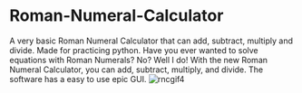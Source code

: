 # Roman-Numeral-Calculator
A very basic Roman Numeral Calculator that can add, subtract, multiply and divide. Made for practicing python.
Have you ever wanted to solve equations with Roman Numerals? No? Well I do! With the new Roman Numeral Calculator, you can add, subtract, multiply, and divide. 
The software has a easy to use epic GUI. 
![rncgif4](https://user-images.githubusercontent.com/67483888/96203098-0499cd00-0f2f-11eb-8aac-e26e701934a8.gif)
